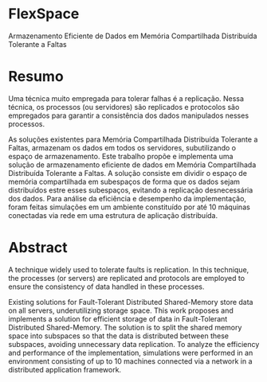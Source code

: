 FlexSpace
=========
Armazenamento Eficiente de Dados em Memória Compartilhada Distribuída Tolerante a Faltas

# Resumo

Uma técnica muito empregada para tolerar falhas é a replicação. Nessa técnica, os processos (ou servidores)
são replicados e protocolos são empregados para garantir a consistência dos dados manipulados nesses processos.
  
  As soluções existentes para Memória Compartilhada Distribuída Tolerante a Faltas, armazenam os dados em
todos os servidores, subutilizando o espaço de armazenamento. Este trabalho propõe e implementa uma solução
de armazenamento eficiente de dados em Memória Compartilhada Distribuída Tolerante a Faltas. A solução
consiste em dividir o espaço de memória compartilhada em subespaços de forma que os dados sejam distribuídos
estre esses subespaços, evitando a replicação desnecessária dos dados. Para análise da eficiência e desempenho
da implementação, foram feitas simulações em um ambiente constituído por até 10 máquinas conectadas via rede
em uma estrutura de aplicação distribuída.

# Abstract

A technique widely used to tolerate faults is replication. In this technique, the processes (or servers)
are replicated and protocols are employed to ensure the consistency of data handled in these processes.
  
Existing solutions for Fault-Tolerant Distributed Shared-Memory store data on all servers, underutilizing
storage space. This work proposes and implements a solution for efficient storage of data in
Fault-Tolerant Distributed Shared-Memory. The solution is to split the shared memory space into subspaces
so that the data is distributed between these subspaces, avoiding unnecessary data replication. To analyze
the efficiency and performance of the implementation, simulations were performed in an environment consisting
of up to 10 machines connected via a network in a distributed application framework.
